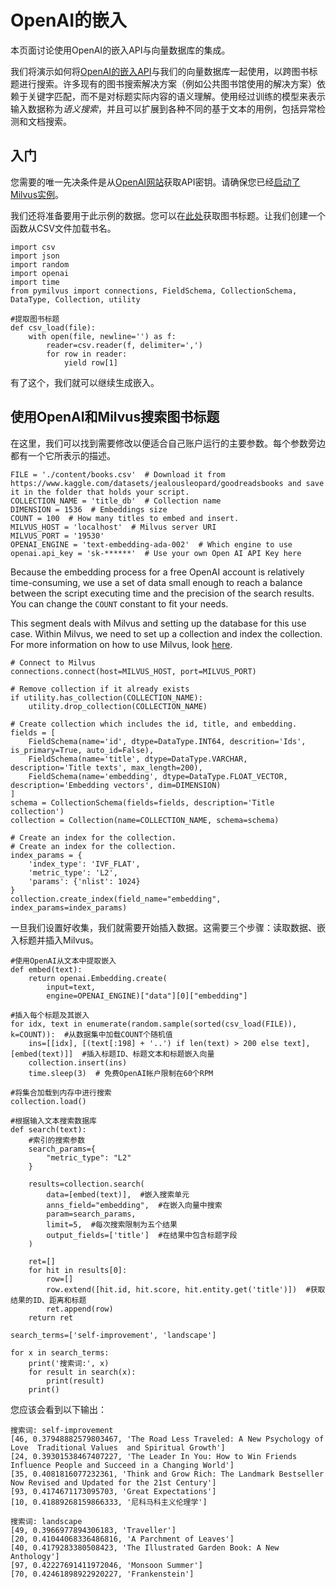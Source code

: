OpenAI的嵌入
===

本页面讨论使用OpenAI的嵌入API与向量数据库的集成。

我们将演示如何将[OpenAI的嵌入API](https://beta.openai.com/docs/guides/embeddings)与我们的向量数据库一起使用，以跨图书标题进行搜索。许多现有的图书搜索解决方案（例如公共图书馆使用的解决方案）依赖于关键字匹配，而不是对标题实际内容的语义理解。使用经过训练的模型来表示输入数据称为*语义搜索*，并且可以扩展到各种不同的基于文本的用例，包括异常检测和文档搜索。

入门
---------------

您需要的唯一先决条件是从[OpenAI网站](https://openai.com/api/)获取API密钥。请确保您已经[启动了Milvus实例](https://milvus.io/docs/install_standalone-docker.md)。

我们还将准备要用于此示例的数据。您可以在[此处](https://www.kaggle.com/datasets/jealousleopard/goodreadsbooks)获取图书标题。让我们创建一个函数从CSV文件加载书名。

```
import csv
import json
import random
import openai
import time
from pymilvus import connections, FieldSchema, CollectionSchema, DataType, Collection, utility

```

```
#提取图书标题
def csv_load(file):
    with open(file, newline='') as f:
        reader=csv.reader(f, delimiter=',')
        for row in reader:
            yield row[1]

```

有了这个，我们就可以继续生成嵌入。

使用OpenAI和Milvus搜索图书标题
------------------------------------------

在这里，我们可以找到需要修改以便适合自己账户运行的主要参数。每个参数旁边都有一个它所表示的描述。

```
FILE = './content/books.csv'  # Download it from https://www.kaggle.com/datasets/jealousleopard/goodreadsbooks and save it in the folder that holds your script.
COLLECTION_NAME = 'title_db'  # Collection name
DIMENSION = 1536  # Embeddings size
COUNT = 100  # How many titles to embed and insert.
MILVUS_HOST = 'localhost'  # Milvus server URI
MILVUS_PORT = '19530'
OPENAI_ENGINE = 'text-embedding-ada-002'  # Which engine to use
openai.api_key = 'sk-******'  # Use your own Open AI API Key here

```

Because the embedding process for a free OpenAI account is relatively time-consuming, we use a set of data small enough to reach a balance between the script executing time and the precision of the search results. You can change the `COUNT` constant to fit your needs.

This segment deals with Milvus and setting up the database for this use case. Within Milvus, we need to set up a collection and index the collection. For more information on how to use Milvus, look [here](https://milvus.io/docs/example_code.md).

```
# Connect to Milvus
connections.connect(host=MILVUS_HOST, port=MILVUS_PORT)

# Remove collection if it already exists
if utility.has_collection(COLLECTION_NAME):
    utility.drop_collection(COLLECTION_NAME)

# Create collection which includes the id, title, and embedding.
fields = [
    FieldSchema(name='id', dtype=DataType.INT64, descrition='Ids', is_primary=True, auto_id=False),
    FieldSchema(name='title', dtype=DataType.VARCHAR, description='Title texts', max_length=200),
    FieldSchema(name='embedding', dtype=DataType.FLOAT_VECTOR, description='Embedding vectors', dim=DIMENSION)
]
schema = CollectionSchema(fields=fields, description='Title collection')
collection = Collection(name=COLLECTION_NAME, schema=schema)

# Create an index for the collection.
# Create an index for the collection.
index_params = {
    'index_type': 'IVF_FLAT',
    'metric_type': 'L2',
    'params': {'nlist': 1024}
}
collection.create_index(field_name="embedding", index_params=index_params)

```
一旦我们设置好收集，我们就需要开始插入数据。这需要三个步骤：读取数据、嵌入标题并插入Milvus。

```
#使用OpenAI从文本中提取嵌入
def embed(text):
    return openai.Embedding.create(
        input=text, 
        engine=OPENAI_ENGINE)["data"][0]["embedding"]

#插入每个标题及其嵌入
for idx, text in enumerate(random.sample(sorted(csv_load(FILE)), k=COUNT)):  #从数据集中加载COUNT个随机值
    ins=[[idx], [(text[:198] + '..') if len(text) > 200 else text], [embed(text)]]  #插入标题ID、标题文本和标题嵌入向量
    collection.insert(ins)
    time.sleep(3)  # 免费OpenAI帐户限制在60个RPM

```

```
#将集合加载到内存中进行搜索
collection.load()

#根据输入文本搜索数据库
def search(text):
    #索引的搜索参数
    search_params={
        "metric_type": "L2"
    }

    results=collection.search(
        data=[embed(text)],  #嵌入搜索单元
        anns_field="embedding",  #在嵌入向量中搜索
        param=search_params,
        limit=5,  #每次搜索限制为五个结果
        output_fields=['title']  #在结果中包含标题字段
    )

    ret=[]
    for hit in results[0]:
        row=[]
        row.extend([hit.id, hit.score, hit.entity.get('title')])  #获取结果的ID、距离和标题
        ret.append(row)
    return ret

search_terms=['self-improvement', 'landscape']

for x in search_terms:
    print('搜索词:', x)
    for result in search(x):
        print(result)
    print()

```

您应该会看到以下输出：

```
搜索词: self-improvement
[46, 0.37948882579803467, 'The Road Less Traveled: A New Psychology of Love  Traditional Values  and Spiritual Growth']
[24, 0.39301538467407227, 'The Leader In You: How to Win Friends  Influence People and Succeed in a Changing World']
[35, 0.4081816077232361, 'Think and Grow Rich: The Landmark Bestseller Now Revised and Updated for the 21st Century']
[93, 0.4174671173095703, 'Great Expectations']
[10, 0.41889268159866333, '尼科马科主义伦理学']

搜索词: landscape
[49, 0.3966977894306183, 'Traveller']
[20, 0.41044068336486816, 'A Parchment of Leaves']
[40, 0.4179283380508423, 'The Illustrated Garden Book: A New Anthology']
[97, 0.42227691411972046, 'Monsoon Summer']
[70, 0.42461898922920227, 'Frankenstein']

```